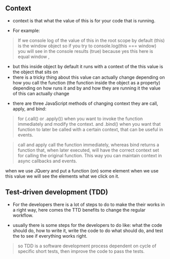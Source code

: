 ## Context

* context is that what the value of this is for your code that is running.

- For example:
> If we console log of the value of this in the root scope by default (this) is the window object so if you try to console.log(this === window) you will see in the console results (true) because yes this here is equal window ,
- but this inside object by default it runs  with a context of the this value is the object that sits on 
- there is a tricky thing about this value can actually change depending on how you call the function (the function inside the object as a property) depending on how runs it and by and how they are running it the value of this can actually change  
* there are three JavaScript methods of changing context they are call, apply, and bind:
> for (.call() or .apply()) when you want to invoke the function immediately and modify the context.
> and .bind() when you want that function to later be called with a certain context, that can be useful in events. 

> call and apply call the function immediately, whereas bind returns a function that, when later executed, will have the correct context set for calling the original function. This way you can maintain context in async callbacks and events.

when we use JQuery and put a function (on) some element when we use this value we will see the elements what we click on it. 

## Test-driven development (TDD)

- For the developers there is a lot of steps to do to make the their works in a right way, here comes the TTD benefits to change the regular workflow.

- usually there is some steps for the developers to do like: what the code should do, how to write it, write the code to do what should do, and test the to see if everything works right.

> so TDD is a software development process dependent on cycle of specific short tests, then improve the code to pass the tests.
